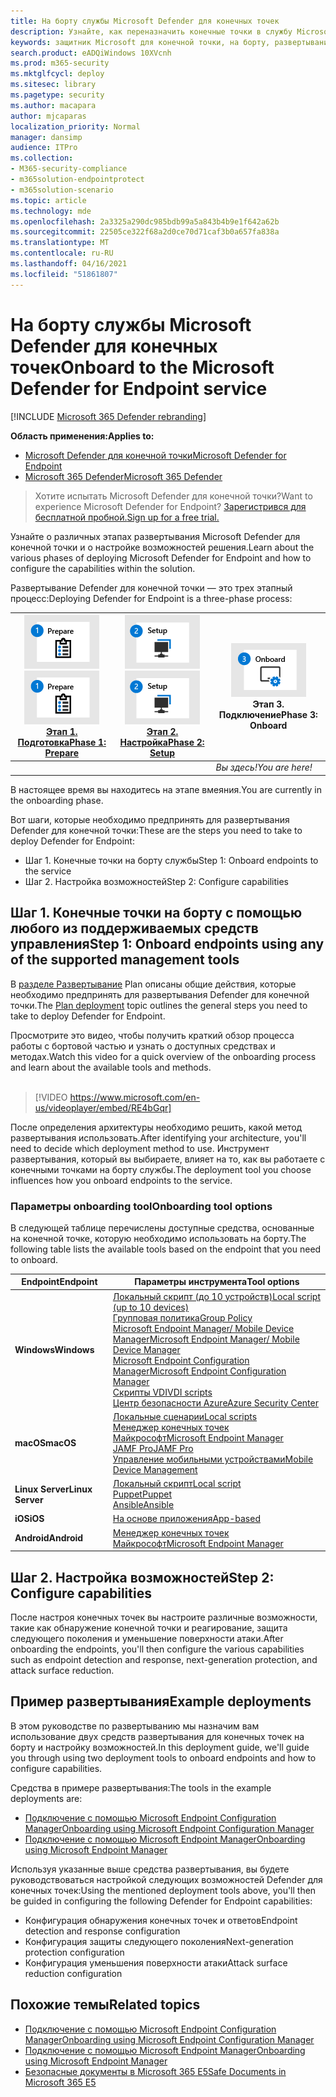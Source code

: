 ```yaml
---
title: На борту службы Microsoft Defender для конечных точек
description: Узнайте, как переназначить конечные точки в службу Microsoft Defender для конечных точек
keywords: защитник Microsoft для конечной точки, на борту, развертывание
search.product: eADQiWindows 10XVcnh
ms.prod: m365-security
ms.mktglfcycl: deploy
ms.sitesec: library
ms.pagetype: security
ms.author: macapara
author: mjcaparas
localization_priority: Normal
manager: dansimp
audience: ITPro
ms.collection:
- M365-security-compliance
- m365solution-endpointprotect
- m365solution-scenario
ms.topic: article
ms.technology: mde
ms.openlocfilehash: 2a3325a290dc985bdb99a5a843b4b9e1f642a62b
ms.sourcegitcommit: 22505ce322f68a2d0ce70d71caf3b0a657fa838a
ms.translationtype: MT
ms.contentlocale: ru-RU
ms.lasthandoff: 04/16/2021
ms.locfileid: "51861807"
---
```

# <a name="onboard-to-the-microsoft-defender-for-endpoint-service"></a><span data-ttu-id="7f483-104">На борту службы Microsoft Defender для конечных точек</span><span class="sxs-lookup"><span data-stu-id="7f483-104">Onboard to the Microsoft Defender for Endpoint service</span></span>

[!INCLUDE [Microsoft 365 Defender rebranding](../../includes/microsoft-defender.md)]

<span data-ttu-id="7f483-105">**Область применения:**</span><span class="sxs-lookup"><span data-stu-id="7f483-105">**Applies to:**</span></span>
- [<span data-ttu-id="7f483-106">Microsoft Defender для конечной точки</span><span class="sxs-lookup"><span data-stu-id="7f483-106">Microsoft Defender for Endpoint</span></span>](https://go.microsoft.com/fwlink/p/?linkid=2154037)
- [<span data-ttu-id="7f483-107">Microsoft 365 Defender</span><span class="sxs-lookup"><span data-stu-id="7f483-107">Microsoft 365 Defender</span></span>](https://go.microsoft.com/fwlink/?linkid=2118804)


> <span data-ttu-id="7f483-108">Хотите испытать Microsoft Defender для конечной точки?</span><span class="sxs-lookup"><span data-stu-id="7f483-108">Want to experience Microsoft Defender for Endpoint?</span></span> [<span data-ttu-id="7f483-109">Зарегистрився для бесплатной пробной.</span><span class="sxs-lookup"><span data-stu-id="7f483-109">Sign up for a free trial.</span></span>](https://www.microsoft.com/microsoft-365/windows/microsoft-defender-atp?ocid=docs-wdatp-exposedapis-abovefoldlink)

<span data-ttu-id="7f483-110">Узнайте о различных этапах развертывания Microsoft Defender для конечной точки и о настройке возможностей решения.</span><span class="sxs-lookup"><span data-stu-id="7f483-110">Learn about the various phases of deploying Microsoft Defender for Endpoint and how to configure the capabilities within the solution.</span></span> 

<span data-ttu-id="7f483-111">Развертывание Defender для конечной точки — это трех этапный процесс:</span><span class="sxs-lookup"><span data-stu-id="7f483-111">Deploying Defender for Endpoint is a three-phase process:</span></span>

| <span data-ttu-id="7f483-112">[![этап развертывания — подготовка](images/phase-diagrams/prepare.png)](prepare-deployment.md)</span><span class="sxs-lookup"><span data-stu-id="7f483-112">[![deployment phase - prepare](images/phase-diagrams/prepare.png)](prepare-deployment.md)</span></span><br>[<span data-ttu-id="7f483-113">Этап 1. Подготовка</span><span class="sxs-lookup"><span data-stu-id="7f483-113">Phase 1: Prepare</span></span>](prepare-deployment.md) | <span data-ttu-id="7f483-114">[![этап развертывания — установка](images/phase-diagrams/setup.png)](production-deployment.md)</span><span class="sxs-lookup"><span data-stu-id="7f483-114">[![deployment phase - setup](images/phase-diagrams/setup.png)](production-deployment.md)</span></span><br>[<span data-ttu-id="7f483-115">Этап 2. Настройка</span><span class="sxs-lookup"><span data-stu-id="7f483-115">Phase 2: Setup</span></span>](production-deployment.md) | ![этап развертывания — на борту](images/phase-diagrams/onboard.png)<br><span data-ttu-id="7f483-117">Этап 3. Подключение</span><span class="sxs-lookup"><span data-stu-id="7f483-117">Phase 3: Onboard</span></span> |
| ----- | ----- | ----- |
| | |<span data-ttu-id="7f483-118">*Вы здесь!*</span><span class="sxs-lookup"><span data-stu-id="7f483-118">*You are here!*</span></span>|

<span data-ttu-id="7f483-119">В настоящее время вы находитесь на этапе вмеяния.</span><span class="sxs-lookup"><span data-stu-id="7f483-119">You are currently in the onboarding phase.</span></span>

<span data-ttu-id="7f483-120">Вот шаги, которые необходимо предпринять для развертывания Defender для конечной точки:</span><span class="sxs-lookup"><span data-stu-id="7f483-120">These are the steps you need to take to deploy Defender for Endpoint:</span></span>

- <span data-ttu-id="7f483-121">Шаг 1. Конечные точки на борту службы</span><span class="sxs-lookup"><span data-stu-id="7f483-121">Step 1: Onboard endpoints to the service</span></span> 
- <span data-ttu-id="7f483-122">Шаг 2. Настройка возможностей</span><span class="sxs-lookup"><span data-stu-id="7f483-122">Step 2: Configure capabilities</span></span> 

## <a name="step-1-onboard-endpoints-using-any-of-the-supported-management-tools"></a><span data-ttu-id="7f483-123">Шаг 1. Конечные точки на борту с помощью любого из поддерживаемых средств управления</span><span class="sxs-lookup"><span data-stu-id="7f483-123">Step 1: Onboard endpoints using any of the supported management tools</span></span>
<span data-ttu-id="7f483-124">В [разделе Развертывание](deployment-strategy.md) Plan описаны общие действия, которые необходимо предпринять для развертывания Defender для конечной точки.</span><span class="sxs-lookup"><span data-stu-id="7f483-124">The [Plan deployment](deployment-strategy.md) topic outlines the general steps you need to take to deploy Defender for Endpoint.</span></span>  


<span data-ttu-id="7f483-125">Просмотрите это видео, чтобы получить краткий обзор процесса работы с бортовой частью и узнать о доступных средствах и методах.</span><span class="sxs-lookup"><span data-stu-id="7f483-125">Watch this video for a quick overview of the onboarding process and learn about the available tools and methods.</span></span>
<br />
<br />

> [!VIDEO https://www.microsoft.com/en-us/videoplayer/embed/RE4bGqr]



<span data-ttu-id="7f483-126">После определения архитектуры необходимо решить, какой метод развертывания использовать.</span><span class="sxs-lookup"><span data-stu-id="7f483-126">After identifying your architecture, you'll need to decide which deployment method to use.</span></span> <span data-ttu-id="7f483-127">Инструмент развертывания, который вы выбираете, влияет на то, как вы работаете с конечными точками на борту службы.</span><span class="sxs-lookup"><span data-stu-id="7f483-127">The deployment tool you choose influences how you onboard endpoints to the service.</span></span> 

### <a name="onboarding-tool-options"></a><span data-ttu-id="7f483-128">Параметры onboarding tool</span><span class="sxs-lookup"><span data-stu-id="7f483-128">Onboarding tool options</span></span>

<span data-ttu-id="7f483-129">В следующей таблице перечислены доступные средства, основанные на конечной точке, которую необходимо использовать на борту.</span><span class="sxs-lookup"><span data-stu-id="7f483-129">The following table lists the available tools based on the endpoint that you need to onboard.</span></span>

| <span data-ttu-id="7f483-130">Endpoint</span><span class="sxs-lookup"><span data-stu-id="7f483-130">Endpoint</span></span>     | <span data-ttu-id="7f483-131">Параметры инструмента</span><span class="sxs-lookup"><span data-stu-id="7f483-131">Tool options</span></span>                       |
|--------------|------------------------------------------|
| <span data-ttu-id="7f483-132">**Windows**</span><span class="sxs-lookup"><span data-stu-id="7f483-132">**Windows**</span></span>  |  [<span data-ttu-id="7f483-133">Локальный скрипт (до 10 устройств)</span><span class="sxs-lookup"><span data-stu-id="7f483-133">Local script (up to 10 devices)</span></span>](configure-endpoints-script.md) <br>  [<span data-ttu-id="7f483-134">Групповая политика</span><span class="sxs-lookup"><span data-stu-id="7f483-134">Group Policy</span></span>](configure-endpoints-gp.md) <br>  [<span data-ttu-id="7f483-135">Microsoft Endpoint Manager/ Mobile Device Manager</span><span class="sxs-lookup"><span data-stu-id="7f483-135">Microsoft Endpoint Manager/ Mobile Device Manager</span></span>](configure-endpoints-mdm.md) <br> [<span data-ttu-id="7f483-136">Microsoft Endpoint Configuration Manager</span><span class="sxs-lookup"><span data-stu-id="7f483-136">Microsoft Endpoint Configuration Manager</span></span>](configure-endpoints-sccm.md) <br> [<span data-ttu-id="7f483-137">Скрипты VDI</span><span class="sxs-lookup"><span data-stu-id="7f483-137">VDI scripts</span></span>](configure-endpoints-vdi.md) <br> [<span data-ttu-id="7f483-138">Центр безопасности Azure</span><span class="sxs-lookup"><span data-stu-id="7f483-138">Azure Security Center</span></span>](configure-server-endpoints.md#integration-with-azure-security-center) |
| <span data-ttu-id="7f483-139">**macOS**</span><span class="sxs-lookup"><span data-stu-id="7f483-139">**macOS**</span></span>    | [<span data-ttu-id="7f483-140">Локальные сценарии</span><span class="sxs-lookup"><span data-stu-id="7f483-140">Local scripts</span></span>](mac-install-manually.md) <br> [<span data-ttu-id="7f483-141">Менеджер конечных точек Майкрософт</span><span class="sxs-lookup"><span data-stu-id="7f483-141">Microsoft Endpoint Manager</span></span>](mac-install-with-intune.md) <br> [<span data-ttu-id="7f483-142">JAMF Pro</span><span class="sxs-lookup"><span data-stu-id="7f483-142">JAMF Pro</span></span>](mac-install-with-jamf.md) <br> [<span data-ttu-id="7f483-143">Управление мобильными устройствами</span><span class="sxs-lookup"><span data-stu-id="7f483-143">Mobile Device Management</span></span>](mac-install-with-other-mdm.md) |
| <span data-ttu-id="7f483-144">**Linux Server**</span><span class="sxs-lookup"><span data-stu-id="7f483-144">**Linux Server**</span></span> | [<span data-ttu-id="7f483-145">Локальный скрипт</span><span class="sxs-lookup"><span data-stu-id="7f483-145">Local script</span></span>](linux-install-manually.md) <br> [<span data-ttu-id="7f483-146">Puppet</span><span class="sxs-lookup"><span data-stu-id="7f483-146">Puppet</span></span>](linux-install-with-puppet.md) <br> [<span data-ttu-id="7f483-147">Ansible</span><span class="sxs-lookup"><span data-stu-id="7f483-147">Ansible</span></span>](linux-install-with-ansible.md)|
| <span data-ttu-id="7f483-148">**iOS**</span><span class="sxs-lookup"><span data-stu-id="7f483-148">**iOS**</span></span>      | [<span data-ttu-id="7f483-149">На основе приложения</span><span class="sxs-lookup"><span data-stu-id="7f483-149">App-based</span></span>](ios-install.md)                                |
| <span data-ttu-id="7f483-150">**Android**</span><span class="sxs-lookup"><span data-stu-id="7f483-150">**Android**</span></span>  | [<span data-ttu-id="7f483-151">Менеджер конечных точек Майкрософт</span><span class="sxs-lookup"><span data-stu-id="7f483-151">Microsoft Endpoint Manager</span></span>](android-intune.md)               | 


## <a name="step-2-configure-capabilities"></a><span data-ttu-id="7f483-152">Шаг 2. Настройка возможностей</span><span class="sxs-lookup"><span data-stu-id="7f483-152">Step 2: Configure capabilities</span></span>
<span data-ttu-id="7f483-153">После настроя конечных точек вы настроите различные возможности, такие как обнаружение конечной точки и реагирование, защита следующего поколения и уменьшение поверхности атаки.</span><span class="sxs-lookup"><span data-stu-id="7f483-153">After onboarding the endpoints, you'll then configure the various capabilities such as endpoint detection and response, next-generation protection, and attack surface reduction.</span></span> 


## <a name="example-deployments"></a><span data-ttu-id="7f483-154">Пример развертывания</span><span class="sxs-lookup"><span data-stu-id="7f483-154">Example deployments</span></span>
<span data-ttu-id="7f483-155">В этом руководстве по развертыванию мы назначим вам использование двух средств развертывания для конечных точек на борту и настройку возможностей.</span><span class="sxs-lookup"><span data-stu-id="7f483-155">In this deployment guide, we'll guide you through using two deployment tools to onboard endpoints and how to configure capabilities.</span></span>

<span data-ttu-id="7f483-156">Средства в примере развертывания:</span><span class="sxs-lookup"><span data-stu-id="7f483-156">The tools in the example deployments are:</span></span>
- [<span data-ttu-id="7f483-157">Подключение с помощью Microsoft Endpoint Configuration Manager</span><span class="sxs-lookup"><span data-stu-id="7f483-157">Onboarding using Microsoft Endpoint Configuration Manager</span></span>](onboarding-endpoint-configuration-manager.md)
- [<span data-ttu-id="7f483-158">Подключение с помощью Microsoft Endpoint Manager</span><span class="sxs-lookup"><span data-stu-id="7f483-158">Onboarding using Microsoft Endpoint Manager</span></span>](onboarding-endpoint-manager.md)

<span data-ttu-id="7f483-159">Используя указанные выше средства развертывания, вы будете руководствоваться настройкой следующих возможностей Defender для конечных точек:</span><span class="sxs-lookup"><span data-stu-id="7f483-159">Using the mentioned deployment tools above, you'll then be guided in configuring the following Defender for Endpoint capabilities:</span></span>
- <span data-ttu-id="7f483-160">Конфигурация обнаружения конечных точек и ответов</span><span class="sxs-lookup"><span data-stu-id="7f483-160">Endpoint detection and response configuration</span></span>
- <span data-ttu-id="7f483-161">Конфигурация защиты следующего поколения</span><span class="sxs-lookup"><span data-stu-id="7f483-161">Next-generation protection configuration</span></span>
- <span data-ttu-id="7f483-162">Конфигурация уменьшения поверхности атаки</span><span class="sxs-lookup"><span data-stu-id="7f483-162">Attack surface reduction configuration</span></span>

## <a name="related-topics"></a><span data-ttu-id="7f483-163">Похожие темы</span><span class="sxs-lookup"><span data-stu-id="7f483-163">Related topics</span></span>
- [<span data-ttu-id="7f483-164">Подключение с помощью Microsoft Endpoint Configuration Manager</span><span class="sxs-lookup"><span data-stu-id="7f483-164">Onboarding using Microsoft Endpoint Configuration Manager</span></span>](onboarding-endpoint-configuration-manager.md)
- [<span data-ttu-id="7f483-165">Подключение с помощью Microsoft Endpoint Manager</span><span class="sxs-lookup"><span data-stu-id="7f483-165">Onboarding using Microsoft Endpoint Manager</span></span>](onboarding-endpoint-manager.md)
- [<span data-ttu-id="7f483-166">Безопасные документы в Microsoft 365 E5</span><span class="sxs-lookup"><span data-stu-id="7f483-166">Safe Documents in Microsoft 365 E5</span></span>](../office-365-security/safe-docs.md)
